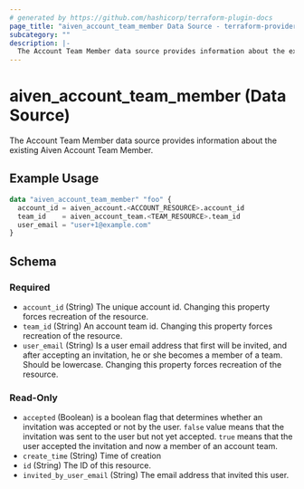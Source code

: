 ```yaml
---
# generated by https://github.com/hashicorp/terraform-plugin-docs
page_title: "aiven_account_team_member Data Source - terraform-provider-aiven"
subcategory: ""
description: |-
  The Account Team Member data source provides information about the existing Aiven Account Team Member.
---
```


# aiven_account_team_member (Data Source)

The Account Team Member data source provides information about the existing Aiven Account Team Member.

## Example Usage

```terraform
data "aiven_account_team_member" "foo" {
  account_id = aiven_account.<ACCOUNT_RESOURCE>.account_id
  team_id    = aiven_account_team.<TEAM_RESOURCE>.team_id
  user_email = "user+1@example.com"
}
```

<!-- schema generated by tfplugindocs -->
## Schema

### Required

- `account_id` (String) The unique account id. Changing this property forces recreation of the resource.
- `team_id` (String) An account team id. Changing this property forces recreation of the resource.
- `user_email` (String) Is a user email address that first will be invited, and after accepting an invitation, he or she becomes a member of a team. Should be lowercase. Changing this property forces recreation of the resource.

### Read-Only

- `accepted` (Boolean) is a boolean flag that determines whether an invitation was accepted or not by the user. `false` value means that the invitation was sent to the user but not yet accepted. `true` means that the user accepted the invitation and now a member of an account team.
- `create_time` (String) Time of creation
- `id` (String) The ID of this resource.
- `invited_by_user_email` (String) The email address that invited this user.

